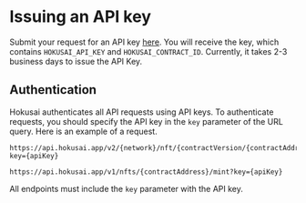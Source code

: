 # Issuing an API key

Submit your request for an API key [here](https://0xhokusai.notion.site/Hokusai-API-Application-form-a6d8118d416b41d88632396e3156cddb). You will receive the key, which contains `HOKUSAI_API_KEY` and `HOKUSAI_CONTRACT_ID`. Currently, it takes 2-3 business days to issue the API Key. 

## Authentication
Hokusai authenticates all API requests using API keys. 
To authenticate requests, you should specify the API key in the `key` parameter of the URL query.
Here is an example of a request.

<!--
type: tab
title: v2
-->

```:bash
https://api.hokusai.app/v2/{network}/nft/{contractVersion/{contractAddress}/mint?key={apiKey}
```

<!--
type: tab
title: v1
-->

```:bash
https://api.hokusai.app/v1/nfts/{contractAddress}/mint?key={apiKey}
```

<!-- type: tab-end -->

All endpoints must include the `key` parameter with the API key.
